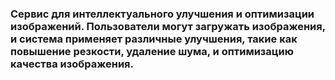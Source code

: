 ### Сервис для интеллектуального улучшения и оптимизации изображений. Пользователи могут загружать изображения, и система применяет различные улучшения, такие как повышение резкости, удаление шума, и оптимизацию качества изображения.

